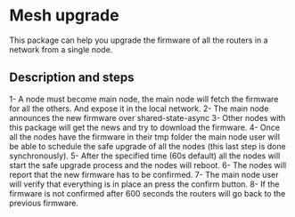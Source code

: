 # Mesh upgrade 
This package can help you upgrade the firmware of all the routers in a network from a single node. 

## Description and steps 
1- A node must become main node, the main node will fetch the firmware for all the others. And expose it in the local network.
2- The main node announces the new firmware over shared-state-async
3- Other nodes with this package will get the news and try to download the firmware.
4- Once all the nodes have the firmware in their tmp folder the main node user will be able to schedule the safe upgrade of all the nodes (this last step is done synchronously). 
5- After the specified time (60s default) all the nodes will start the safe upgrade process and the nodes will reboot.
6- The nodes will report that the new firmware has to be confirmed.
7- The main node user will verify that everything is in place an press the confirm button. 
8- If the firmware is not confirmed after 600 seconds the routers will go back to the previous firmware.

